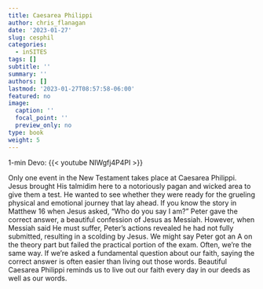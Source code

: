 ```yaml
---
title: Caesarea Philippi
author: chris_flanagan
date: '2023-01-27'
slug: cesphil
categories:
  - inSITES
tags: []
subtitle: ''
summary: ''
authors: []
lastmod: '2023-01-27T08:57:58-06:00'
featured: no
image:
  caption: ''
  focal_point: ''
  preview_only: no
type: book
weight: 5
---
```


1-min Devo: 
{{< youtube NIWgfj4P4PI >}}

Only one event in the New Testament takes place at Caesarea Philippi.  Jesus brought His talmidim here to a notoriously pagan and wicked area to give them a test.  He wanted to see whether they were ready for the grueling physical and emotional journey that lay ahead. If you know the story in Matthew 16 when Jesus asked, “Who do you say I am?” Peter gave the correct answer, a beautiful confession of Jesus as Messiah. However, when Messiah said He must suffer, Peter’s actions revealed he had not fully submitted, resulting in a scolding by Jesus. We might say Peter got an A on the theory part but failed the practical portion of the exam.  Often, we’re the same way.  If we’re asked a fundamental question about our faith, saying the correct answer is often easier than living out those words.  Beautiful Caesarea Philippi reminds us to live out our faith every day in our deeds as well as our words.



